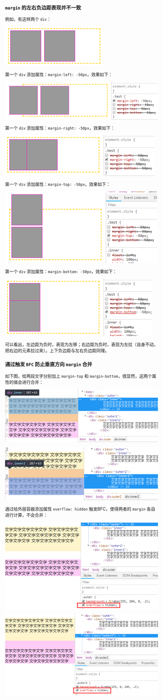 ### `margin` 的左右负边距表现并不一致

  例如，有这样两个 `div`：

  ![](./imgs/margin_minus_init.png)

  第一个 `div` 添加属性：`margin-left: -50px`，效果如下：

  ![](./imgs/margin_minus_left.png)

  第一个 `div` 添加属性：`margin-right: -50px`，效果如下：

  ![](./imgs/margin_minus_right.png)

  第一个 `div` 添加属性：`margin-top: -50px`，效果如下：

  ![](./imgs/margin_minus_top.png)

  第一个 `div` 添加属性：`margin-bottom: -50px`，效果如下：

  ![](./imgs/margin_minus_bottom.png)

  可以看出，左边距为负时，表现为左移；右边距为负时，表现为左拉（自身不动，把右边的元素拉过来）。上下负边距与左右负边距同理。

### 通过触发 `BFC` 防止垂直方向 `margin` 合并

如下图，给两段文字分别加上 `margin-top` 和 `margin-bottom`，很显然，这两个属性的值会进行合并：

![](./imgs/BFC_clear_margin_merge1.png)

![](./imgs/BFC_clear_margin_merge2.png)

通过给外层容器添加属性 `overflow: hidden` 触发BFC，使得两者的 `margin` 各自进行计算，不会合并：

![](./imgs/BFC_clear_margin_merge3.png)

![](./imgs/BFC_clear_margin_merge4.png)

